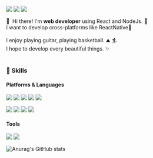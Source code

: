 <a href="https://blog.naver.com/wlsgustj123" target="_blank"><img src="https://img.shields.io/badge/blog-3DDC84?style=flat-square&logo=Naver&logoColor=white"/></a>
<a href="https://www.instagram.com/jinhyeonseo0831" target="_blank"><img src="https://img.shields.io/badge/jinhyeonseo0831-E4405F?style=flat-square&logo=Instagram&logoColor=white"/></a>
<a href="mailto:jjiaang87@gmail.com" target="_blank"><img src="https://img.shields.io/badge/jjiaang87-EA4335?style=flat-square&logo=Gmail&logoColor=white"/></a>

<p>
  👋&nbsp; Hi there! I'm <b>web developer</b> using React and NodeJs. 🚀<br/>
  I want to develop cross-platforms like ReactNative💖<br/><br/>
  I enjoy playing guitar, playing basketball. ⛰ 🏄<br/>
  I hope to develop every beautiful things. ✨ <br/><br/>
</p>

### 💪 Skills
#### Platforms & Languages
<p> 
  <img src="https://img.shields.io/badge/Next.js-000000?style=flat-square&logo=Next.js&logoColor=white"/>
  <img src="https://img.shields.io/badge/Node.js-339933?style=flat-square&logo=Node.js&logoColor=white"/>
  <img src="https://img.shields.io/badge/Express.js-000000?style=flat-square&logo=Flutter&logoColor=white"/>
  <img src="https://img.shields.io/badge/React-61DAFB?style=flat-square&logo=React&logoColor=white"/>
  <img src="https://img.shields.io/badge/Redux-764ABC?style=flat-square&logo=Redux&logoColor=white"/>
</p>
<p>
  <img src="https://img.shields.io/badge/MySQL-4479A1?style=flat-square&logo=MySQL&logoColor=white"/>
  <img src="https://img.shields.io/badge/Python-3776AB?style=flat-square&logo=Python&logoColor=white"/>
  <img src="https://img.shields.io/badge/Javascript-F7DF1E?style=flat-square&logo=JavaScript&logoColor=white"/>
  <img src="https://img.shields.io/badge/TypeScript-3178C6?style=flat-square&logo=TypeScript&logoColor=white"/>
</p>

#### Tools
<p>
  <img src="https://img.shields.io/badge/Git-F05032?style=flat-square&logo=Git&logoColor=white"/>
  <img src="https://img.shields.io/badge/Ubuntu-E95420?style=flat-square&logo=Ubuntu&logoColor=white"/>
</p>

![Anurag's GitHub stats](https://github-readme-stats.vercel.app/api?username=todayscoding&show_icons=true&theme=radical)
